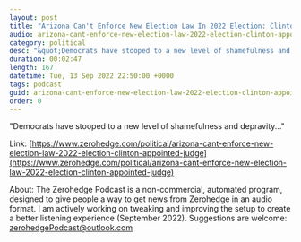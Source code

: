 ```yaml
---
layout: post
title: "Arizona Can't Enforce New Election Law In 2022 Election: Clinton-Appointed Judge"
audio: arizona-cant-enforce-new-election-law-2022-election-clinton-appointed-judge-0
category: political
desc: "&quot;Democrats have stooped to a new level of shamefulness and depravity...&quot;"
duration: 00:02:47
length: 167
datetime: Tue, 13 Sep 2022 22:50:00 +0000
tags: podcast
guid: arizona-cant-enforce-new-election-law-2022-election-clinton-appointed-judge-0
order: 0
---
```

&quot;Democrats have stooped to a new level of shamefulness and depravity...&quot;

Link: [https://www.zerohedge.com/political/arizona-cant-enforce-new-election-law-2022-election-clinton-appointed-judge](https://www.zerohedge.com/political/arizona-cant-enforce-new-election-law-2022-election-clinton-appointed-judge)

About: The Zerohedge Podcast is a non-commercial, automated program, designed to give people a way to get news from Zerohedge in an audio format.  I am actively working on tweaking and improving the setup to create a better listening experience (September 2022).  Suggestions are welcome: [zerohedgePodcast@outlook.com](mailto:zerohedgePodcast@outlook.com)